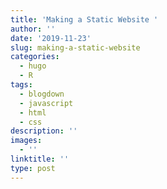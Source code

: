 ```yaml
---
title: 'Making a Static Website '
author: ''
date: '2019-11-23'
slug: making-a-static-website
categories:
  - hugo
  - R
tags:
  - blogdown
  - javascript
  - html
  - css
description: ''
images:
  - ''
linktitle: ''
type: post
---
```

